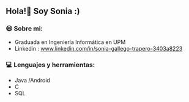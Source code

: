 ## Hola!👋 Soy Sonia :)
### 😄 Sobre mi:
- Graduada en Ingeniería Informática en UPM
- Linkedin : www.linkedin.com/in/sonia-gallego-trapero-3403a8223

### 💻 Lenguajes y herramientas:
- Java /Android
- C
- SQL


<!--
### 🌱 Estoy aprendiendo:
- Desarrollo de aplicaiones móbiles (Android)


**SoniaGaTr/SoniaGaTr** is a ✨ _special_ ✨ repository because its `README.md` (this file) appears on your GitHub profile.

Here are some ideas to get you started:

- 🔭 I’m currently working on ...
-  I’m currently learning ...
- 👯 I’m looking to collaborate on ...
- 🤔 I’m looking for help with ...
- 💬 Ask me about ...
- 📫 How to reach me: ...
- 😄 Pronouns: ...
- ⚡ Fun fact: ...
-->
